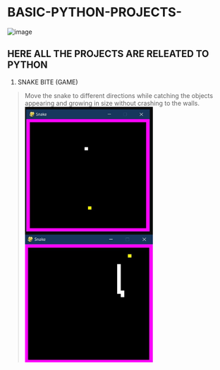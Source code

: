 # BASIC-PYTHON-PROJECTS-
![image](https://user-images.githubusercontent.com/75584422/124365148-c16dbe80-dc63-11eb-851c-2474def01db1.png)


HERE ALL THE PROJECTS ARE RELEATED TO PYTHON 
---------------------------------------------

1. SNAKE BITE (GAME)
  > Move the snake to different directions while catching the objects appearing and growing in size without crashing to the walls.
  > <img src="images/SNAKE.jpg" width="290" height="290" align="middle" />
  > <img src="images/SNAKE2.jpg" width="290" height="290" align="middle" />

 
